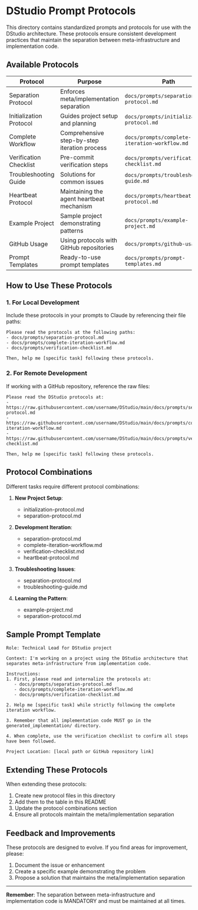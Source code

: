 # DStudio Prompt Protocols

This directory contains standardized prompts and protocols for use with the DStudio architecture. These protocols ensure consistent development practices that maintain the separation between meta-infrastructure and implementation code.

## Available Protocols

| Protocol | Purpose | Path |
|----------|---------|------|
| Separation Protocol | Enforces meta/implementation separation | `docs/prompts/separation-protocol.md` |
| Initialization Protocol | Guides project setup and planning | `docs/prompts/initialization-protocol.md` |
| Complete Workflow | Comprehensive step-by-step iteration process | `docs/prompts/complete-iteration-workflow.md` |
| Verification Checklist | Pre-commit verification steps | `docs/prompts/verification-checklist.md` |
| Troubleshooting Guide | Solutions for common issues | `docs/prompts/troubleshooting-guide.md` |
| Heartbeat Protocol | Maintaining the agent heartbeat mechanism | `docs/prompts/heartbeat-protocol.md` |
| Example Project | Sample project demonstrating patterns | `docs/prompts/example-project.md` |
| GitHub Usage | Using protocols with GitHub repositories | `docs/prompts/github-usage.md` |
| Prompt Templates | Ready-to-use prompt templates | `docs/prompts/prompt-templates.md` |

## How to Use These Protocols

### 1. For Local Development

Include these protocols in your prompts to Claude by referencing their file paths:

```
Please read the protocols at the following paths:
- docs/prompts/separation-protocol.md
- docs/prompts/complete-iteration-workflow.md
- docs/prompts/verification-checklist.md

Then, help me [specific task] following these protocols.
```

### 2. For Remote Development

If working with a GitHub repository, reference the raw files:

```
Please read the DStudio protocols at:
- https://raw.githubusercontent.com/username/DStudio/main/docs/prompts/separation-protocol.md
- https://raw.githubusercontent.com/username/DStudio/main/docs/prompts/complete-iteration-workflow.md
- https://raw.githubusercontent.com/username/DStudio/main/docs/prompts/verification-checklist.md

Then, help me [specific task] following these protocols.
```

## Protocol Combinations

Different tasks require different protocol combinations:

1. **New Project Setup**:
   - initialization-protocol.md
   - separation-protocol.md

2. **Development Iteration**:
   - separation-protocol.md
   - complete-iteration-workflow.md
   - verification-checklist.md
   - heartbeat-protocol.md

3. **Troubleshooting Issues**:
   - separation-protocol.md
   - troubleshooting-guide.md

4. **Learning the Pattern**:
   - example-project.md
   - separation-protocol.md

## Sample Prompt Template

```
Role: Technical Lead for DStudio project

Context: I'm working on a project using the DStudio architecture that separates meta-infrastructure from implementation code.

Instructions:
1. First, please read and internalize the protocols at:
   - docs/prompts/separation-protocol.md
   - docs/prompts/complete-iteration-workflow.md
   - docs/prompts/verification-checklist.md

2. Help me [specific task] while strictly following the complete iteration workflow.

3. Remember that all implementation code MUST go in the generated_implementation/ directory.

4. When complete, use the verification checklist to confirm all steps have been followed.

Project Location: [local path or GitHub repository link]
```

## Extending These Protocols

When extending these protocols:

1. Create new protocol files in this directory
2. Add them to the table in this README
3. Update the protocol combinations section
4. Ensure all protocols maintain the meta/implementation separation

## Feedback and Improvements

These protocols are designed to evolve. If you find areas for improvement, please:

1. Document the issue or enhancement
2. Create a specific example demonstrating the problem
3. Propose a solution that maintains the meta/implementation separation

---

**Remember**: The separation between meta-infrastructure and implementation code is MANDATORY and must be maintained at all times.